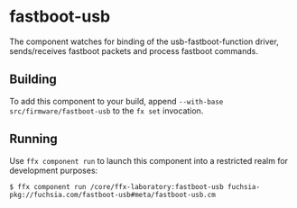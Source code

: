 # fastboot-usb

The component watches for binding of the usb-fastboot-function driver, sends/receives fastboot
packets and process fastboot commands.

## Building

To add this component to your build, append
`--with-base src/firmware/fastboot-usb`
to the `fx set` invocation.

## Running

Use `ffx component run` to launch this component into a restricted realm
for development purposes:

```
$ ffx component run /core/ffx-laboratory:fastboot-usb fuchsia-pkg://fuchsia.com/fastboot-usb#meta/fastboot-usb.cm
```
